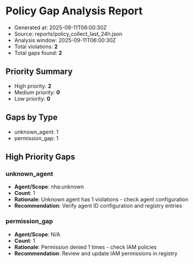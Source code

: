 # Policy Gap Analysis Report
- Generated at: 2025-09-11T06:00:30Z
- Source: reports/policy_collect_last_24h.json
- Analysis window: 2025-09-11T06:00:30Z
- Total violations: **2**
- Total gaps found: **2**

## Priority Summary
- High priority: **2**
- Medium priority: **0**
- Low priority: **0**

## Gaps by Type
- unknown_agent: 1
- permission_gap: 1

## High Priority Gaps

### unknown_agent
- **Agent/Scope**: nha:unknown
- **Count**: 1
- **Rationale**: Unknown agent has 1 violations - check agent configuration
- **Recommendation**: Verify agent ID configuration and registry entries

### permission_gap
- **Agent/Scope**: N/A
- **Count**: 1
- **Rationale**: Permission denied 1 times - check IAM policies
- **Recommendation**: Review and update IAM permissions in registry
